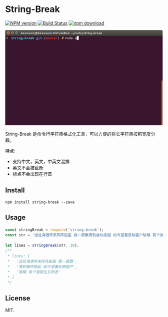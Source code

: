 # String-Break

[![NPM version][npm-image]][npm-url] [![Build Status][travis-image]][travis-url] [![npm download][download-image]][download-url]

![](./example/screenshot.gif)

String-Break 是命令行字符串格式化工具，可以方便的将长字符串按照宽度分段。
  
特点:

  - 支持中文，英文，中英文混排
  - 英文不会被截断
  - 标点不会出现在行首

## Install

```shell
npm install string-break --save
```

## Usage

```js
const stringBreak = require('string-break');
const str = '远处海港传来阵阵船笛 我一直飘零到被你拣起 如今望著反映窗户玻璃 有个我陌生又熟悉';

let lines = stringBreak(str, 30);
/**
 * lines: [ 
 *   '远处海港传来阵阵船笛 我一直飘',
 *   '零到被你拣起 如今望著反映窗户',
 *   '玻璃 有个我陌生又熟悉'
 * ]
 */
```

## License

MIT.

[npm-image]: https://img.shields.io/npm/v/string-break.svg?style=flat-square
[npm-url]: https://www.npmjs.com/package/string-break
[travis-image]: https://img.shields.io/travis/keenwon/string-break.svg?style=flat-square
[travis-url]: https://travis-ci.org/keenwon/string-break
[download-image]: https://img.shields.io/npm/dm/string-break.svg?style=flat-square
[download-url]: https://npmjs.org/package/string-break
